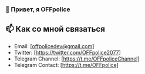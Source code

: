 ### 👋 Привет, я OFFpolice

## 📫 Как со мной связаться

- Email: [offpolicedev@gmail.com]
- Twitter: [https://twitter.com/OFFpolice2077]
- Telegram Channel: [https://t.me/OFFpoliceChannel]
- Telegram Contact: [https://t.me/OFFpolice]

